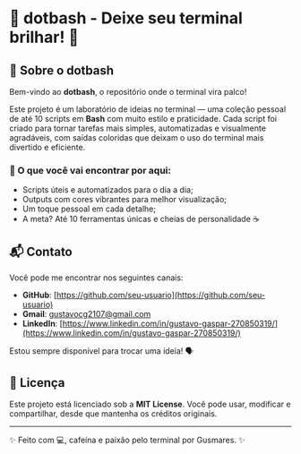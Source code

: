 # 🌟 dotbash - Deixe seu terminal brilhar! 🌟

## 🚀 Sobre o dotbash

Bem-vindo ao **dotbash**, o repositório onde o terminal vira palco!

Este projeto é um laboratório de ideias no terminal — uma coleção pessoal de até 10 scripts em **Bash** com muito estilo e praticidade. Cada script foi criado para tornar tarefas mais simples, automatizadas e visualmente agradáveis, com saídas coloridas que deixam o uso do terminal mais divertido e eficiente.

### 🎯 O que você vai encontrar por aqui:
- Scripts úteis e automatizados para o dia a dia;
- Outputs com cores vibrantes para melhor visualização;
- Um toque pessoal em cada detalhe;
- A meta? Até 10 ferramentas únicas e cheias de personalidade ☕

## 📬 Contato

Você pode me encontrar nos seguintes canais:

- **GitHub**: [https://github.com/seu-usuario](https://github.com/seu-usuario)
- **Gmail**: gustavocg2107@gmail.com
- **LinkedIn**: [https://www.linkedin.com/in/gustavo-gaspar-270850319/](https://www.linkedin.com/in/gustavo-gaspar-270850319/)

Estou sempre disponível para trocar uma ideia! 🗣️

## 📜 Licença

Este projeto está licenciado sob a **MIT License**. Você pode usar, modificar e compartilhar, desde que mantenha os créditos originais.

---
✨ Feito com 💻, cafeína e paixão pelo terminal por Gusmares. ✨
